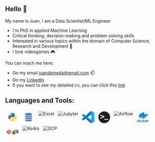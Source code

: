 ## Hello 👋

My name is Juan, I am a Data Scientist/ML Engineer
* I'm PhD in applied Machine Learning
* Critical thinking, decision-making and problem solving skills
* Interested in various topics within the domain of Computer Science, Research and Development 🧠
* I love videogames 🎮

You can reach me here:
* On my email juandpineda@gmail.com 📫 
* On my [LinkedIn](https://www.linkedin.com/in/juandpineda/) 
* If you want to see my detailed cv, you can click this [link](https://www.bit.ly/CV_Pineda) 

## Languages and Tools:
<p align="left">
  <img src="https://raw.githubusercontent.com/github/explore/80688e429a7d4ef2fca1e82350fe8e3517d3494d/topics/python/python.png" alt="Python" height="40" style="vertical-align:top; margin:4px">
  <img src="https://raw.githubusercontent.com/github/explore/80688e429a7d4ef2fca1e82350fe8e3517d3494d/topics/sql/sql.png" alt="SQL" height="40" style="vertical-align:top; margin:4px"> 
  <img src="https://github.com/melanieshi0120/melanieshi0120/raw/master/images/excel.png" alt="Excel" height="40" style="vertical-align:top; margin:4px">  
  <img src="https://github.com/melanieshi0120/melanieshi0120/raw/master/images/Jupyter_logo.png" alt="Jupyter" height="40" style="vertical-align:top; margin:4px">  
  <img src="https://raw.githubusercontent.com/github/explore/80688e429a7d4ef2fca1e82350fe8e3517d3494d/topics/visual-studio-code/visual-studio-code.png" alt="VSCode" height="40" style="vertical-align:top; margin:4px">
  <img src="https://raw.githubusercontent.com/github/explore/80688e429a7d4ef2fca1e82350fe8e3517d3494d/topics/terminal/terminal.png" alt="Terminal;" height="40" style="vertical-align:top; margin:4px">  
  <img src="https://github.com/jghoman/awesome-apache-airflow/blob/master/airflow-logo.png" alt="Airflow" height="40" style="vertical-align:top; margin:4px">
  <img src="https://raw.githubusercontent.com/github/explore/80688e429a7d4ef2fca1e82350fe8e3517d3494d/topics/docker/docker.png" alt="Docker" height="40" style="vertical-align:top; margin:4px">
  <img src="https://raw.githubusercontent.com/github/explore/80688e429a7d4ef2fca1e82350fe8e3517d3494d/topics/git/git.png" alt="Git" height="40" style="vertical-align:top; margin:4px">
  <img src="https://kedro.readthedocs.io/en/stable/_images/kedro_icon_no-type_blackbg.svg" alt="Kedro" height="40" style="vertical-align:top; margin:4px">
  <img src="https://github.com/melanieshi0120/melanieshi0120/raw/master/images/GCP_LOG.png" alt="GCP" height="40" style="vertical-align:top; margin:4px">
 </p>

<!---
 [![Top Langs](https://github-readme-stats.vercel.app/api/top-langs/?username=jdpinedaj&layout=compact)](https://github.com/anuraghazra/github-readme-stats)
-->
